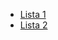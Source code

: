 - [Lista 1](https://docs.google.com/document/d/1AjMyuBY-QiRkXSuc1KiLiKQa8EjnvdkykmK8gLscwPY)
- [Lista 2](https://docs.google.com/document/d/1uVjFQ2t0Im0iElfHGZScTojHjlei9Yn08zcXrjo5gPs)
